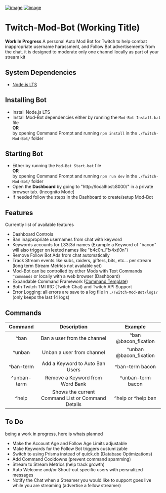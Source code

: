 [![image](https://img.shields.io/badge/language-typescript-blue)](https://www.typescriptlang.org)
[![image](https://img.shields.io/badge/node-%3E%3D%2016.0.0-blue)](https://nodejs.org/)

# Twitch-Mod-Bot (Working Title)

<b>Work In Progress</b>
A personal Auto Mod Bot for Twitch to help combat inappropriate username harassment, and Follow Bot advertisements from the chat.
it is designed to moderate only one channel locally as part of your stream kit

## System Dependencies

- [Node.js LTS](https://nodejs.org/en/download/)

## Installing Bot

- Install Node.js LTS
- Install Mod-Bot dependencies either by running the `Mod-Bot Install.bat` file </br><b>OR</b></br> by opening Command Prompt and running `npm install` in the `./Twitch-Mod-Bot/` folder

## Starting Bot

- Either by running the `Mod-Bot Start.bat` file </br><b>OR</b></br> by opening Command Prompt and running `npm run dev` in the `./Twitch-Mod-Bot/` folder
- Open the <b>Dashboard</b> by going to "http://localhost:8000/" in a private browser tab. (Incognito Mode)
- If needed follow the steps in the Dashboard to create/setup Mod-Bot  

## Features
Currently list of available features

- Dashboard Controls
- Ban inappropriate usernames from chat with keyword
- Keywords accounts for L33t3d names (Example a Keyword of "bacon" will also trigger on leeted names like "b4c0n_F!x4xt!0n")
- Remove Follow Bot Ads from chat automatically
- Track Stream events like subs, raiders, gifters, bits, etc... per stream (long term Stream Metrics not available yet)
- Mod-Bot can be controlled by other Mods with Text Commands `^commands` or locally with a web browser (Dashboard)
- Expandable Command Framework ([Command Template](https://github.com/Bacon-Fixation/Twitch-Mod-Bot/wiki/Creating-Custom-Commands#custom-command-template))
- Both Twitch TMI IRC (Twitch Chat) and Twitch API Support
- Error Logging: all errors are save to a log file in `./Twitch-Mod-Bot/logs/` (only keeps the last 14 logs)

## Commands

|   Command   	|                    Description                    	|         Example        	|
|:-----------:	|:-------------------------------------------------:	|:----------------------:	|
| ^ban        	| Ban a user from the channel                       	| ^ban @bacon_fixation   	|
| ^unban      	| Unban a user from channel                         	| ^unban @bacon_fixation 	|
| ^ban-term   	| Add a Keyword to Auto Ban Users                   	| ^ban-term bacon        	|
| ^unban-term 	| Remove a Keyword from Word Bank                   	| ^unban-term bacon      	|
| ^help       	| Shows the current Command List or Command Details 	| ^help or ^help ban     	|

## To Do

being a work in progress, here is whats planned 
- Make the Account Age and Follow Age Limits adjustable
- Make Keywords for the Follow Bot triggers custumizable
- Switch to using Prisma instead of quick.db (Database Optimizations)
- Add Command Cooldowns (prevent command spamming)
- Stream to Stream Metrics (help track growth)
- Auto Welcome and/or Shout-out specific users with persnalized messages
- Notify the Chat when a Streamer you would like to support goes live while you are streaming (advertise a fellow streamer)

